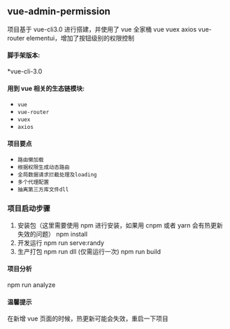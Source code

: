 ## vue-admin-permission

项目基于 vue-cli3.0 进行搭建，并使用了 vue 全家桶 vue vuex axios vue-router elementui，增加了按钮级别的权限控制

#### 脚手架版本:

\*vue-cli-3.0

#### 用到 vue 相关的生态链模块:

-   `vue`
-   `vue-router`
-   `vuex`
-   `axios`

#### 项目要点

-   `路由懒加载`
-   `根据权限生成动态路由`
-   `全局数据请求拦截处理及loading`
-   `多个代理配置`
-   `抽离第三方库文件dll`

### 项目启动步骤

1. 安装包（这里需要使用 npm 进行安装，如果用 cnpm 或者 yarn 会有热更新失效的问题）
   npm install
2. 开发运行
   npm run serve:randy
3. 生产打包
   npm run dll (仅需运行一次)
   npm run build

#### 项目分析

npm run analyze

#### 温馨提示

在新增 vue 页面的时候，热更新可能会失效，重启一下项目

